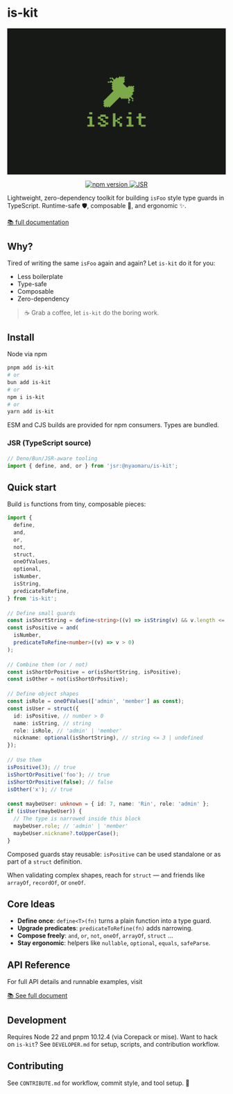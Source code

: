 # is-kit

<p align="center">
    <img src="https://raw.githubusercontent.com/nyaomaru/is-kit/main/docs/public/iskit_image.png" width="600px" align="center" alt="is-kit logo" />
</p>

<p align="center">
    <a href="(https://www.npmjs.com/package/is-kit">
        <img src="https://img.shields.io/npm/v/is-kit.svg" alt="npm version">
    </a>
    <a href="https://jsr.io/@nyaomaru/is-kit">
        <img src="https://img.shields.io/jsr/v/@nyaomaru/is-kit" alt="JSR">
    </a>
</p>

Lightweight, zero-dependency toolkit for building `isFoo` style type guards in TypeScript.
Runtime-safe 🛡️, composable 🧩, and ergonomic ✨.

[📚 full documentation](https://is-kit-docs.vercel.app/)

## Why?

Tired of writing the same `isFoo` again and again?
Let `is-kit` do it for you:

- Less boilerplate
- Type-safe
- Composable
- Zero-dependency

> ☕ Grab a coffee, let `is-kit` do the boring work.

## Install

Node via npm

```bash
pnpm add is-kit
# or
bun add is-kit
# or
npm i is-kit
# or
yarn add is-kit
```

ESM and CJS builds are provided for npm consumers. Types are bundled.

### JSR (TypeScript source)

```ts
// Deno/Bun/JSR-aware tooling
import { define, and, or } from 'jsr:@nyaomaru/is-kit';
```

## Quick start

Build `is` functions from tiny, composable pieces:

```ts
import {
  define,
  and,
  or,
  not,
  struct,
  oneOfValues,
  optional,
  isNumber,
  isString,
  predicateToRefine,
} from 'is-kit';

// Define small guards
const isShortString = define<string>((v) => isString(v) && v.length <= 3);
const isPositive = and(
  isNumber,
  predicateToRefine<number>((v) => v > 0)
);

// Combine them (or / not)
const isShortOrPositive = or(isShortString, isPositive);
const isOther = not(isShortOrPositive);

// Define object shapes
const isRole = oneOfValues(['admin', 'member'] as const);
const isUser = struct({
  id: isPositive, // number > 0
  name: isString, // string
  role: isRole, // 'admin' | 'member'
  nickname: optional(isShortString), // string <= 3 | undefined
});

// Use them
isPositive(3); // true
isShortOrPositive('foo'); // true
isShortOrPositive(false); // false
isOther('x'); // true

const maybeUser: unknown = { id: 7, name: 'Rin', role: 'admin' };
if (isUser(maybeUser)) {
  // The type is narrowed inside this block
  maybeUser.role; // 'admin' | 'member'
  maybeUser.nickname?.toUpperCase();
}
```

Composed guards stay reusable:
`isPositive` can be used standalone or as part of a `struct` definition.

When validating complex shapes, reach for `struct` — and friends like `arrayOf`, `recordOf`, or `oneOf`.

## Core Ideas

- **Define once**: `define<T>(fn)` turns a plain function into a type guard.
- **Upgrade predicates**: `predicateToRefine(fn)` adds narrowing.
- **Compose freely**: `and`, `or`, `not`, `oneOf`, `arrayOf`, `struct` …
- **Stay ergonomic**: helpers like `nullable`, `optional`, `equals`, `safeParse`.

## API Reference

For full API details and runnable examples, visit

[📚 See full document](https://is-kit-docs.vercel.app/)

## Development

Requires Node 22 and pnpm 10.12.4 (via Corepack or mise).
Want to hack on `is-kit`?
See `DEVELOPER.md` for setup, scripts, and contribution workflow.

## Contributing

See `CONTRIBUTE.md` for workflow, commit style, and tool setup. 🚀
